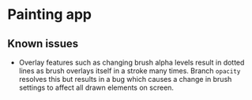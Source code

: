 # Painting app

## Known issues

- Overlay features such as changing brush alpha levels result in dotted lines as brush overlays itself in a stroke many times. Branch `opacity` resolves this but results in a bug which causes a change in brush settings to affect all drawn elements on screen.

